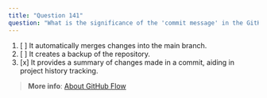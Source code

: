 ```yaml
---
title: "Question 141"
question: "What is the significance of the 'commit message' in the GitHub flow process?"
---
```



1. [ ] It automatically merges changes into the main branch.
1. [ ] It creates a backup of the repository.
1. [x] It provides a summary of changes made in a commit, aiding in project history tracking. 


> **More info**: [About GitHub Flow](https://learn.microsoft.com/en-us/training/modules/introduction-to-github/3-components-of-github-flow)